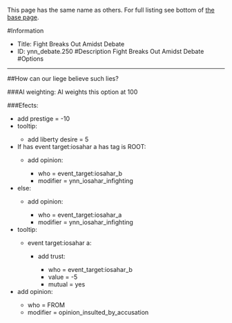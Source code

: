 This page has the same name as others. For full listing see bottom of [the base page](fight_breaks_out_amidst_debate2.md).

#Information
 - Title: Fight Breaks Out Amidst Debate
 - ID: ynn_debate.250
#Description
Fight Breaks Out Amidst Debate
#Options

___
##How can our liege believe such lies?

###AI weighting:
AI weights this option at 100


###Efects:<ul><li>add prestige = -10</li><li>tooltip:</li><ul><li>add liberty desire = 5</li></ul><li>If has event target:iosahar a has tag is ROOT:</li><ul><li>add opinion:</li><ul><li>who = event_target:iosahar_b</li><li>modifier = ynn_iosahar_infighting</li></ul></ul><li>else:</li><ul><li>add opinion:</li><ul><li>who = event_target:iosahar_a</li><li>modifier = ynn_iosahar_infighting</li></ul></ul><li>tooltip:</li><ul><li>event target:iosahar a:</li><ul><li>add trust:</li><ul><li>who = event_target:iosahar_b</li><li>value = -5</li><li>mutual = yes</li></ul></ul></ul><li>add opinion:</li><ul><li>who = FROM</li><li>modifier = opinion_insulted_by_accusation</li></ul></ul>
